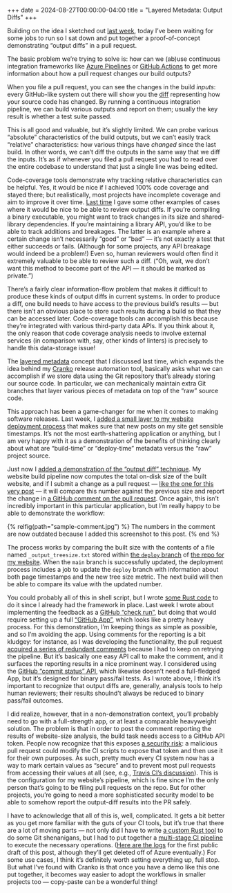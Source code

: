 +++
date = 2024-08-27T00:00:00-04:00
title = "Layered Metadata: Output Diffs"
+++

Building on the idea I sketched out [last week][prev], today I’ve been waiting
for some jobs to run so I sat down and put together a proof-of-concept
demonstrating “output diffs” in a pull request.

[prev]: @/2024/layered-deployment-metadata.md

<!-- more -->

The basic problem we’re trying to solve is: how can we (ab)use continuous
integration frameworks like [Azure Pipelines][ap] or [GitHub Actions][gha] to
get more information about how a pull request changes our build outputs?

[ap]: https://azure.microsoft.com/en-us/products/devops/pipelines
[gha]: https://docs.github.com/en/actions

When you file a pull request, you can see the changes in the build *inputs*:
every GitHub-like system out there will show you the [diff] representing how
your source code has changed. By running a continuous integration pipeline, we
can build various outputs and report on them; usually the key result is whether
a test suite passed.

[diff]: https://en.wikipedia.org/wiki/Diff

This is all good and valuable, but it’s slightly limited. We can probe various
“absolute” characteristics of the build outputs, but we can’t easily track
“relative” characteristics: how various things have *changed* since the last
build. In other words, we can’t diff the outputs in the same way that we diff
the inputs. It’s as if whenever you filed a pull request you had to read over
the entire codebase to understand that just a single line was being edited.

Code-coverage tools demonstrate why tracking relative characteristics can be
helpful. Yes, it would be nice if I achieved 100% code coverage and stayed
there; but realistically, most projects have incomplete coverage and aim to
improve it over time. [Last time][prev] I gave some other examples of cases
where it would be nice to be able to review output diffs. If you’re compiling a
binary executable, you might want to track changes in its size and
shared-library dependencies. If you’re maintaining a library API, you’d like to
be able to track additions and breakages. The latter is an example where a
certain change isn’t necessarily “good” or “bad” — it’s not exactly a test that
either succeeds or fails. (Although for some projects, any API breakage would
indeed be a problem!) Even so, human reviewers would often find it extremely
valuable to be able to review such a diff. (“Oh, wait, we don’t want this method
to become part of the API — it should be marked as private.”)

There’s a fairly clear information-flow problem that makes it difficult to
produce these kinds of output diffs in current systems. In order to produce a
diff, one build needs to have access to the previous build’s results — but there
isn’t an obvious place to store such results during a build so that they can be
accessed later. Code-coverage tools can accomplish this because they’re
integrated with various third-party data APIs. If you think about it, the only
reason that code coverage analysis needs to involve external services (in
comparison with, say, other kinds of linters) is precisely to handle this
data-storage issue!

The [layered metadata][prev] concept that I discussed last time, which expands
the idea behind my [Cranko] release automation tool, basically asks what we can
accomplish if we store data using the Git repository that’s already storing our
source code. In particular, we can mechanically maintain extra Git branches that
layer various pieces of metadata on top of the “raw” source code.

[Cranko]: https://pkgw.github.io/cranko/

This approach has been a game-changer for me when it comes to making software
releases. Last week, I [added a small layer to my website deployment
process][pr7] that makes sure that new posts on my site get sensible timestamps.
It’s not the most earth-shattering application or anything, but I am very happy
with it as a demonstration of the benefits of thinking clearly about what are
“build-time” or “deploy-time” metadata versus the “raw” project source.

[pr7]: https://github.com/pkgw/website/pull/7

Just now I [added a demonstration of the “output diff” technique][pr10]. My
website build pipeline now computes the total on-disk size of the built website,
and if I submit a change as a pull request — [like the one for this very
post][pr11] — it will compare this number against the previous size and report
the change in [a GitHub comment on the pull request][rc]. Once again, this isn’t
incredibly important in this particular application, but I’m really happy to be
able to demonstrate the workflow:

[pr10]: https://github.com/pkgw/website/pull/10
[pr11]: https://github.com/pkgw/website/pull/11
[rc]: https://github.com/pkgw/website/pull/11#issuecomment-2313186048

{% relfig(path="sample-comment.jpg") %}
The numbers in the comment are now outdated because I added this screenshot to
this post.
{% end %}

The process works by comparing the built size with the contents of a file named
`_output_treesize.txt` stored within [the `deploy` branch][db] of [the repo for
my website][wr]. When the `main` branch is successfully updated, the deployment
process includes a job to update the `deploy` branch with information about both
page timestamps and the new tree size metric. The next build will then be able
to compare its value with the updated number.

[db]: https://github.com/pkgw/website/tree/deploy
[wr]: https://github.com/pkgw/website/

You could probably all of this in shell script, but I wrote [some Rust code][sr]
to do it since I already had the framework in place. Last week I wrote about
implementing the feedback as a [GitHub “check run”][gcr], but doing that would
require setting up a full [“GitHub App”][gha], which looks like a pretty heavy
process. For this demonstration, I’m keeping things as simple as possible, and
so I’m avoiding the app. Using comments for the reporting is a bit kludgey: for
instance, as I was developing the functionality, the pull request [acquired a
series of redundant comments][repsz] because I had to keep on retrying the
pipeline. But it’s basically one easy API call to make the comment, and it
surfaces the reporting results in a nice prominent way. I considered using the
[GitHub “commit status” API][gcsa], which likewise doesn’t need a full-fledged
App, but it’s designed for binary pass/fail tests. As I wrote above, I think
it’s important to recognize that output diffs are, generally, analysis tools to
help human reviewers; their results shoulnd’t always be reduced to binary
pass/fail outcomes.

[sr]: https://github.com/pkgw/website/blob/main/src/size_report.rs
[gcr]: https://docs.github.com/en/rest/checks/runs?apiVersion=2022-11-28
[gha]: https://docs.github.com/en/apps/overview
[repsz]: https://github.com/pkgw/website/pull/10#issuecomment-2313024854
[gcsa]: https://docs.github.com/en/rest/commits/statuses?apiVersion=2022-11-28

I did realize, however, that in a non-demonstration context, you’ll probably
need to go with a full-strength app, or at least a comparable heavyweight
solution. The problem is that in order to post the comment reporting the results
of website-size analysis, the build task needs access to a GitHub API token.
People now recognize that this exposes [a security risk][mpr]: a malicious pull
request could modify the CI scripts to expose that token and then use it for
their own purposes. As such, pretty much every CI system now has a way to mark
certain values as “secure” and to prevent most pull requests from accessing
their values at all (see, e.g., [Travis CI’s discussion][tci]). This is the
configuration for my website’s pipeline, which is fine since I’m the only person
that’s going to be filing pull requests on the repo. But for other projects,
you’re going to need a more sophisticated security model to be able to somehow
report the output-diff results into the PR safely.

[mpr]: https://nathandavison.com/blog/shaking-secrets-out-of-circleci-builds
[tci]: https://docs.travis-ci.com/user/pull-requests/#pull-requests-and-security-restrictions

I have to acknowledge that all of this is, well, complicated. It gets a bit
better as you get more familiar with the guts of your CI tools, but it’s true
that there are a lot of moving parts — not only did I have to write [a custom
Rust tool][dt] to do some Git shenanigans, but I had to put together a
[multi-stage CI pipeline][pl] to execute the necessary operations. ([Here are
the logs][apl] for the first public draft of this post, although they’ll get
deleted off of Azure eventually.) For some use cases, I think it’s definitely
worth setting everything up, full stop. But what I’ve found with Cranko is that
once you have a demo like this one put together, it becomes way easier to adopt
the workflows in smaller projects too — copy-paste can be a wonderful thing!

[dt]: https://github.com/pkgw/website/tree/main/src
[pl]: https://github.com/pkgw/website/tree/main/ci
[apl]: https://dev.azure.com/pkgw/Misc/_build/results?buildId=1545&view=results